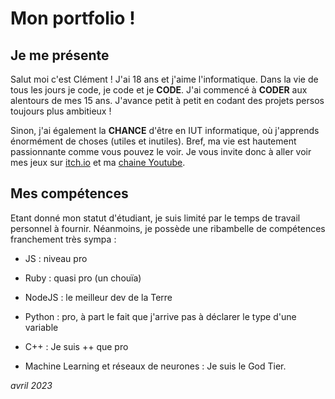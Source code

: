 # Mon portfolio !

## Je me présente

Salut moi c'est Clément ! J'ai 18 ans et j'aime l'informatique. Dans la vie de tous les jours je code, je code et je **CODE**. J'ai commencé à **CODER** aux alentours de mes 15 ans. J'avance petit à petit en codant des projets persos toujours plus ambitieux !

Sinon, j'ai également la **CHANCE** d'être en IUT informatique, où j'apprends énormément de choses (utiles et inutiles). Bref, ma vie est hautement passionnante comme vous pouvez le voir. Je vous invite donc à aller voir mes jeux sur [itch.io](https://hellolife2750.itch.io/) et ma [chaine Youtube](https://www.youtube.com/channel/UCIxZRrYtMjIFYaABfA2hjFQ/).

## Mes compétences

Etant donné mon statut d'étudiant, je suis limité par le temps de travail personnel à fournir. Néanmoins, je possède une ribambelle de compétences franchement très sympa :

- JS : niveau pro
- Ruby : quasi pro (un chouïa)
- NodeJS : le meilleur dev de la Terre
- Python : pro, à part le fait que j'arrive pas à déclarer le type d'une variable
- C++ : Je suis ++ que pro

- Machine Learning et réseaux de neurones : Je suis le God Tier.

_avril 2023_
